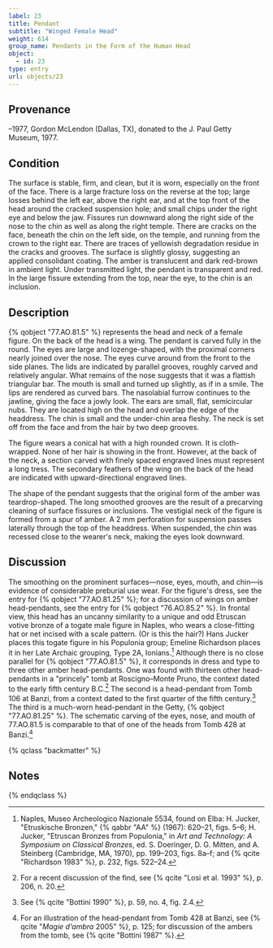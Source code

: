 ```yaml
---
label: 23
title: Pendant
subtitle: "Winged Female Head"
weight: 614
group_name: Pendants in the Form of the Human Head
object:
  - id: 23
type: entry
url: objects/23
---
```


## Provenance

–1977, Gordon McLendon (Dallas, TX), donated to the J. Paul Getty Museum, 1977.

## Condition

The surface is stable, firm, and clean, but it is worn, especially on the front of the face. There is a large fracture loss on the reverse at the top; large losses behind the left ear, above the right ear, and at the top front of the head around the cracked suspension hole; and small chips under the right eye and below the jaw. Fissures run downward along the right side of the nose to the chin as well as along the right temple. There are cracks on the face, beneath the chin on the left side, on the temple, and running from the crown to the right ear. There are traces of yellowish degradation residue in the cracks and grooves. The surface is slightly glossy, suggesting an applied consolidant coating. The amber is translucent and dark red-brown in ambient light. Under transmitted light, the pendant is transparent and red. In the large fissure extending from the top, near the eye, to the chin is an inclusion.

## Description

{% qobject "77.AO.81.5" %} represents the head and neck of a female figure. On the back of the head is a wing. The pendant is carved fully in the round. The eyes are large and lozenge-shaped, with the proximal corners nearly joined over the nose. The eyes curve around from the front to the side planes. The lids are indicated by parallel grooves, roughly carved and relatively angular. What remains of the nose suggests that it was a flattish triangular bar. The mouth is small and turned up slightly, as if in a smile. The lips are rendered as curved bars. The nasolabial furrow continues to the jawline, giving the face a jowly look. The ears are small, flat, semicircular nubs. They are located high on the head and overlap the edge of the headdress. The chin is small and the under-chin area fleshy. The neck is set off from the face and from the hair by two deep grooves.

The figure wears a conical hat with a high rounded crown. It is cloth-wrapped. None of her hair is showing in the front. However, at the back of the neck, a section carved with finely spaced engraved lines must represent a long tress. The secondary feathers of the wing on the back of the head are indicated with upward-directional engraved lines.

The shape of the pendant suggests that the original form of the amber was teardrop-shaped. The long smoothed grooves are the result of a precarving cleaning of surface fissures or inclusions. The vestigial neck of the figure is formed from a spur of amber. A 2 mm perforation for suspension passes laterally through the top of the headdress. When suspended, the chin was recessed close to the wearer's neck, making the eyes look downward.

## Discussion

The smoothing on the prominent surfaces—nose, eyes, mouth, and chin—is evidence of considerable preburial use wear. For the figure's dress, see the entry for {% qobject "77.AO.81.25" %}; for a discussion of wings on amber head-pendants, see the entry for {% qobject "76.AO.85.2" %}. In frontal view, this head has an uncanny similarity to a unique and odd Etruscan votive bronze of a togate male figure in Naples, who wears a close-fitting hat or net incised with a scale pattern. (Or is this the hair?) Hans Jucker places this togate figure in his Populonia group; Emeline Richardson places it in her Late Archaic grouping, Type 2A, Ionians.[^1] Although there is no close parallel for {% qobject "77.AO.81.5" %}, it corresponds in dress and type to three other amber head-pendants. One was found with thirteen other head-pendants in a "princely" tomb at Roscigno–Monte Pruno, the context dated to the early fifth century B.C.[^2] The second is a head-pendant from Tomb 106 at Banzi, from a context dated to the first quarter of the fifth century.[^3] The third is a much-worn head-pendant in the Getty, {% qobject "77.AO.81.25" %}. The schematic carving of the eyes, nose, and mouth of 77.AO.81.5 is comparable to that of one of the heads from Tomb 428 at Banzi.[^4]

{% qclass "backmatter" %}
## Notes
{% endqclass %}

[^1]: Naples, Museo Archeologico Nazionale 5534, found on Elba: H. Jucker, "Etruskische Bronzen," {% qabbr "AA" %} (1967): 620–21, figs. 5–6; H. Jucker, "Etruscan Bronzes from Populonia," in *Art and Technology: A Symposium on Classical Bronzes*, ed. S. Doeringer, D. G. Mitten, and A. Steinberg (Cambridge, MA, 1970), pp. 199–203, figs. 8a–f; and {% qcite "Richardson 1983" %}, p. 232, figs. 522–24.

[^2]: For a recent discussion of the find, see {% qcite "Losi et al. 1993" %}, p. 206, n. 20.

[^3]: See {% qcite "Bottini 1990" %}, p. 59, no. 4, fig. 2.4.

[^4]: For an illustration of the head-pendant from Tomb 428 at Banzi, see {% qcite "*Magie d'ambra* 2005" %}, p. 125; for discussion of the ambers from the tomb, see {% qcite "Bottini 1987" %}.
